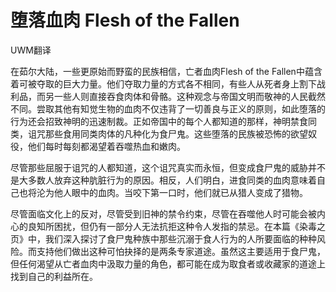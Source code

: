 # 堕落血肉 Flesh of the Fallen

UWM翻译

在茹尔大陆，一些更原始而野蛮的民族相信，亡者血肉Flesh of the
Fallen中蕴含着可被夺取的巨大力量。他们夺取力量的方式各不相同，有些人从死者身上割下战利品，而另一些人则直接吞食肉体和骨骼。这种观念与帝国文明而敬神的人民截然不同。尝取其他有知觉生物的血肉不仅违背了一切善良与正义的原则，如此堕落的行为还会招致神明的迅速制裁。正如帝国中的每个人都知道的那样，神明禁食同类，诅咒那些食用同类肉体的凡种化为食尸鬼。这些堕落的民族被恐怖的欲望奴役，他们每时每刻都渴望着吞噬热血和嫩肉。  

尽管那些屈服于诅咒的人都知道，这个诅咒真实而永恒，但变成食尸鬼的威胁并不是大多数人放弃这种肮脏行为的原因。相反，人们明白，进食同类的血肉意味着自己也将沦为他人眼中的血肉。当咬下第一口时，他们就已从猎人变成了猎物。  

尽管面临文化上的反对，尽管受到旧神的禁令约束，尽管在吞噬他人时可能会被内心的良知所困扰，但仍有一部分人无法抗拒这种令人发指的禁忌。在本篇《染毒之页》中，我们深入探讨了食尸鬼种族中那些沉溺于食人行为的人所要面临的种种风险。而支持他们做出这种可怕抉择的是两条专家道途。虽然这主要适用于食尸鬼，但任何渴望从亡者血肉中汲取力量的角色，都可能在成为取食者或收藏家的道途上找到自己的利益所在。  
